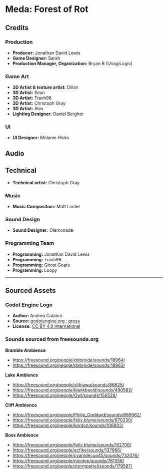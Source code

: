 # Meda: Forest of Rot

## Credits

### Production
- **Producer:** Jonathan David Lewis  
- **Game Designer:** Sarah  
- **Production Manager, Organization:** Bryan B (UnagiLogic)  

### Game Art
- **3D Artist & texture artist:** Dillan  
- **3D Artist:** Sean  
- **3D Artist:** Travh98 
- **3D Artist:** Christoph Gray
- **3D Artist:** Alex  
- **Lighting Designer:** Daniel Bergher

### UI
- **UI Designer:** Melanie Hicks  

## Audio

## Technical
- **Technical artist:** Christoph Gray

### Music
- **Music Composition:** Matt Linder  

### Sound Design
- **Sound Designer:** Olemonade

### Programming Team
- **Programming:** Jonathan David Lewis  
- **Programming:** Travh98  
- **Programming:** Ghost Goats  
- **Programming:** Loopy

---

## Sourced Assets

### Godot Engine Logo
- **Author:** Andrea Calabró  
- **Source:** [godotengine.org : press](https://godotengine.org/press/)  
- **License:** [CC BY 4.0 International](https://github.com/godotengine/godot/blob/master/LOGO_LICENSE.txt)  

### Sounds sourced from freesounds.org
**Bramble Ambience**  
- https://freesound.org/people/dobroide/sounds/18964/
- https://freesound.org/people/dobroide/sounds/18963/

**Lake Ambience**  
- https://freesound.org/people/sithjawa/sounds/86625/
- https://freesound.org/people/klankbeeld/sounds/490582/
- https://freesound.org/people/Owl/sounds/156526/

**Cliff Ambience**  
- https://freesound.org/people/Philip_Goddard/sounds/689562/
- https://freesound.org/people/felix.blume/sounds/670330/
- https://freesound.org/people/kordoz/sounds/106802/

**Boss Ambience**  
- https://freesound.org/people/felix.blume/sounds/152706/
- https://freesound.org/people/ecfike/sounds/137966/
- https://freesound.org/people/cyanidecup45/sounds/732076/
- https://freesound.org/people/nicotep/sounds/761356/
- https://freesound.org/people/stormpetrel/sounds/179587/
